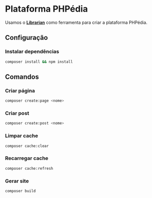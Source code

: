# Plataforma PHPédia

Usamos o **[Librarian](https://librarianphp.dev)** como ferramenta para criar a plataforma PHPédia.

## Configuração

### Instalar dependências

```bash
composer install && npm install
```

## Comandos

### Criar página

```bash
composer create:page <nome>
```

### Criar post

```bash
composer create:post <nome>
```

### Limpar cache

```bash
composer cache:clear
```

### Recarregar cache

```bash
composer cache:refresh
```

### Gerar site

```bash
composer build
```
